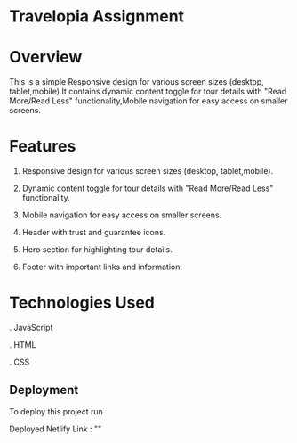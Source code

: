 # Travelopia Assignment
# Overview
This is a simple  Responsive design for various screen sizes (desktop, tablet,mobile).It contains dynamic content toggle for tour details with "Read More/Read Less" functionality,Mobile navigation for easy access on smaller screens.


# Features

1) Responsive design for various screen sizes (desktop, tablet,mobile).

2) Dynamic content toggle for tour details with "Read More/Read Less" functionality.

3) Mobile navigation for easy access on smaller screens.

4) Header with trust and guarantee icons.

5) Hero section for highlighting tour details.

6) Footer with important links and information.


# Technologies Used

. JavaScript

. HTML

. CSS


## Deployment

To deploy this project run


Deployed Netlify Link : ""
